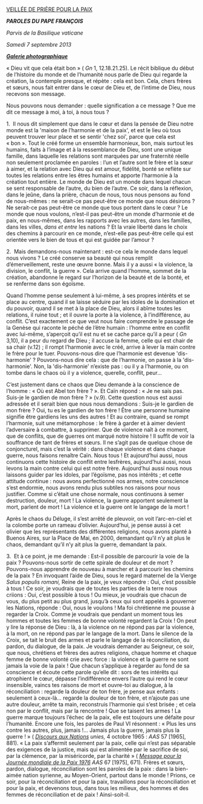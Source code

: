 [VEILLÉE DE PRIÈRE POUR LA PAIX](http://www.vatican.va/news_services/liturgy/libretti/2013/20130907-libretto-veglia-pace.pdf)

***PAROLES DU PAPE FRANÇOIS***

*Parvis de la Basilique vaticane*

*Samedi 7 septembre 2013*

***[Galerie photographique](http://www.photogallery.va/content/photogallery/fr/celebrazioni-liturgiche/veglia-pace20130907.html)***

« Dieu vit que cela était bon » ( *Gn* 1, 12.18.21.25). Le récit biblique du début de l’histoire du monde et de l’humanité nous parle de Dieu qui regarde la création, la contemple presque, et répète : cela est bon. Cela, chers frères et sœurs, nous fait entrer dans le cœur de Dieu et, de l’intime de Dieu, nous recevons son message.

Nous pouvons nous demander : quelle signification a ce message ? Que me dit ce message à moi, à toi, à nous tous ?

1.  Il nous dit simplement que dans le cœur et dans la pensée de Dieu notre monde est la 'maison de l’harmonie et de la paix', et est le lieu où tous peuvent trouver leur place et se sentir 'chez soi', parce que cela est « bon ». Tout le créé forme un ensemble harmonieux, bon, mais surtout les humains, faits à l’image et à la ressemblance de Dieu, sont une unique famille, dans laquelle les relations sont marquées par une fraternité réelle non seulement proclamée en paroles : l’un et l’autre sont le frère et la sœur à aimer, et la relation avec Dieu qui est amour, fidélité, bonté se reflète sur toutes les relations entre les êtres humains et apporte l’harmonie à la création tout entière. Le monde de Dieu est un monde dans lequel chacun se sent responsable de l’autre, du bien de l’autre. Ce soir, dans la réflexion, dans le jeûne, dans la prière, chacun de nous, tous nous pensons au fond de nous-mêmes : ne serait-ce pas peut-être ce monde que nous désirons ? Ne serait-ce pas peut-être ce monde que tous portent dans le cœur ? Le monde que nous voulons, n’est-il pas peut-être un monde d’harmonie et de paix, en nous-mêmes, dans les rapports avec les autres, dans les familles, dans les villes, *dans et entre* les nations ? Et la vraie liberté dans le choix des chemins à parcourir en ce monde, n’est-elle pas peut-être celle qui est orientée vers le bien de tous et qui est guidée par l’amour ?

2.  Mais demandons-nous maintenant : est-ce cela le monde dans lequel nous vivons ? Le créé conserve sa beauté qui nous remplit d’émerveillement, reste une œuvre bonne. Mais il y a aussi « la violence, la division, le conflit, la guerre ». Cela arrive quand l’homme, sommet de la création, abandonne le regard sur l’horizon de la beauté et de la bonté, et se renferme dans son égoïsme.

Quand l’homme pense seulement à lui-même, à ses propres intérêts et se place au centre, quand il se laisse séduire par les idoles de la domination et du pouvoir, quand il se met à la place de Dieu, alors il abîme toutes les relations, il ruine tout ; et il ouvre la porte à la violence, à l’indifférence, au conflit. C’est exactement ce que veut nous faire comprendre le passage de la Genèse qui raconte le péché de l’être humain : l’homme entre en conflit avec lui-même, s’aperçoit qu’il est nu et se cache parce qu’il a peur ( *Gn* 3,10), il a peur du regard de Dieu ; il accuse la femme, celle qui est chair de sa chair (v.12) ; il rompt l’harmonie avec le créé, arrive à lever la main contre le frère pour le tuer. Pouvons-nous dire que l’harmonie est devenue 'dis-harmonie' ? Pouvons-nous dire cela : que de l’harmonie, on passe à la 'dis-harmonie'. Non, la 'dis-harmonie' n’existe pas : ou il y a l’harmonie, ou on tombe dans le chaos où il y a violence, querelle, conflit, peur…

C’est justement dans ce chaos que Dieu demande à la conscience de l’homme : « Où est Abel ton frère ? ». Et Caïn répond : « Je ne sais pas. Suis-je le gardien de mon frère ? » (v.9). Cette question nous est aussi adressée et il serait bien que nous nous demandions : Suis-je le gardien de mon frère ? Oui, tu es le gardien de ton frère ! Être une personne humaine signifie être gardiens les uns des autres ! Et au contraire, quand se rompt l’harmonie, suit une métamorphose : le frère à garder et à aimer devient l’adversaire à combattre, à supprimer. Que de violence naît à ce moment, que de conflits, que de guerres ont marqué notre histoire ! Il suffit de voir la souffrance de tant de frères et sœurs. Il ne s’agit pas de quelque chose de conjoncturel, mais c’est la vérité : dans chaque violence et dans chaque guerre, nous faisons renaître Caïn. Nous tous ! Et aujourd’hui aussi, nous continuons cette histoire de conflit entre lesfrères, aujourd’hui aussi, nous levons la main contre celui qui est notre frère. Aujourd’hui aussi nous nous laissons guider par les idoles, par l’égoïsme, pas nos intérêts ; et cette attitude continue : nous avons perfectionné nos armes, notre conscience s’est endormie, nous avons rendu plus subtiles nos raisons pour nous justifier. Comme si c’était une chose normale, nous continuons à semer destruction, douleur, mort ! La violence, la guerre apportent seulement la mort, parlent de mort ! La violence et la guerre ont le langage de la mort !

Après le chaos du Déluge, il s’est arrêté de pleuvoir, on voit l’arc-en-ciel et la colombe porte un rameau d’olivier. Aujourd’hui, je pense aussi à cet olivier que les représentants des différentes religions, nous avons planté à Buenos Aires, sur la Place de Mai, en 2000, demandant qu’il n’y ait plus le chaos, demandant qu’il n’y ait plus la guerre, demandant la paix.

3.  Et à ce point, je me demande : Est-il possible de parcourir la voie de la paix ? Pouvons-nous sortir de cette spirale de douleur et de mort ? Pouvons-nous apprendre de nouveau à marcher et à parcourir les chemins de la paix ? En invoquant l’aide de Dieu, sous le regard maternel de la Vierge *Salus populis romani,* Reine de la paix, je veux répondre : Oui, c’est possible à tous ! Ce soir, je voudrais que de toutes les parties de la terre nous criions : Oui, c’est possible à tous ! Ou mieux, je voudrais que chacun de vous, du plus petit au plus grand, jusqu’à ceux qui sont appelés à gouverner les Nations, réponde : Oui, nous le voulons ! Ma foi chrétienne me pousse à regarder la Croix. Comme je voudrais que pendant un moment tous les hommes et toutes les femmes de bonne volonté regardent la Croix ! On peut y lire la réponse de Dieu : là, à la violence on ne répond pas par la violence, à la mort, on ne répond pas par le langage de la mort. Dans le silence de la Croix, se tait le bruit des armes et parle le langage de la réconciliation, du pardon, du dialogue, de la paix. Je voudrais demander au Seigneur, ce soir, que nous, chrétiens et frères des autres religions, chaque homme et chaque femme de bonne volonté crie avec force : la violence et la guerre ne sont jamais la voie de la paix ! Que chacun s’applique à regarder au fond de sa conscience et écoute cette parole qu’elle dit : sors de tes intérêts qui atrophient le cœur, dépasse l’indifférence envers l’autre qui rend le cœur insensible, vaincs tes raisons de mort et ouvre-toi au dialogue, à la réconciliation : regarde la douleur de ton frère, je pense aux enfants : seulement à ceux-là… regarde la douleur de ton frère, et n’ajoute pas une autre douleur, arrête ta main, reconstruis l’harmonie qui s’est brisée ; et cela non par le conflit, mais par la rencontre ! Que se taisent les armes ! La guerre marque toujours l’échec de la paix, elle est toujours une défaite pour l’humanité. Encore une fois, les paroles de Paul VI résonnent : « Plus les uns contre les autres, plus, jamais !... Jamais plus la guerre, jamais plus la guerre ! » ( *[Discours aux Nations](http://www.vatican.va/holy_father/paul_vi/speeches/1965/documents/hf_p-vi_spe_19651004_united-nations_fr.html) unies,* 4 octobre 1965 : *AAS* 57 \[1965\], 881). « La paix s’affermit seulement par la paix, celle qui n’est pas séparable des exigences de la justice, mais qui est alimentée par le sacrifice de soi, par la clémence, par la miséricorde, par la charité » ( *[Message pour la Journée mondiale de la Paix 1976](http://www.vatican.va/holy_father/paul_vi/messages/peace/documents/hf_p-vi_mes_19751018_ix-world-day-for-peace_fr.html) AAS* 67 \[1975\], 671). Frères et sœurs, pardon, dialogue, réconciliation sont les paroles de la paix : dans la bien-aimée nation syrienne, au Moyen-Orient, partout dans le monde ! Prions, ce soir, pour la réconciliation et pour la paix, travaillons pour la réconciliation et pour la paix, et devenons tous, dans tous les milieux, des hommes et des femmes de réconciliation et de paix ! Ainsi-soit-il.